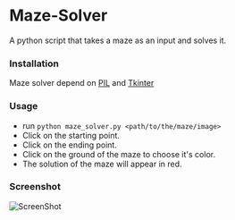 Maze-Solver
===========

A python script that takes a maze as an input and solves it.

### Installation
Maze solver depend on [PIL](http://www.pythonware.com/products/pil/) and [Tkinter](https://wiki.python.org/moin/TkInter)

### Usage
* run `python maze_solver.py <path/to/the/maze/image>`
* Click on the starting point.
* Click on the ending point.
* Click on the ground of the maze to choose it's color.
* The solution of the maze will appear in red.

### Screenshot
![ScreenShot](https://raw2.github.com/MohamedBassem/Maze-Solver/master/screenshots/screenshot1.png)
